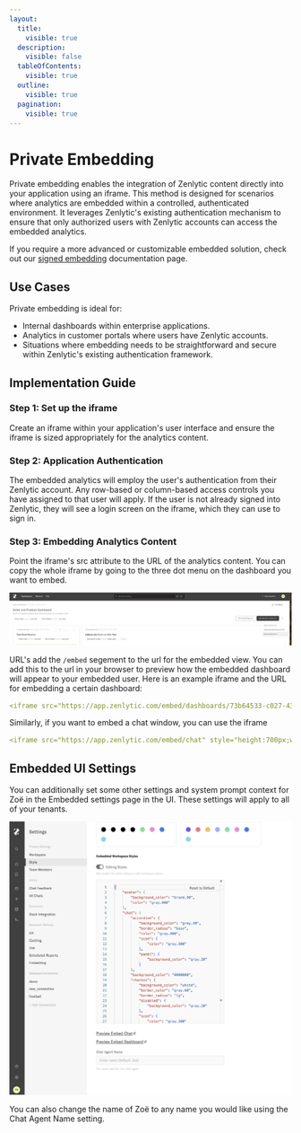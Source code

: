 ```yaml
---
layout:
  title:
    visible: true
  description:
    visible: false
  tableOfContents:
    visible: true
  outline:
    visible: true
  pagination:
    visible: true
---
```


# Private Embedding

Private embedding enables the integration of Zenlytic content directly into your application using an iframe. This method is designed for scenarios where analytics are embedded within a controlled, authenticated environment. It leverages Zenlytic's existing authentication mechanism to ensure that only authorized users with Zenlytic accounts can access the embedded analytics.

If you require a more advanced or customizable embedded solution, check out our [signed embedding](signed_embedding.md) documentation page.

## **Use Cases**

Private embedding is ideal for:

* Internal dashboards within enterprise applications.
* Analytics in customer portals where users have Zenlytic accounts.
* Situations where embedding needs to be straightforward and secure within Zenlytic's existing authentication framework.

## **Implementation Guide**

### Step 1: Set up the iframe

Create an iframe within your application's user interface and ensure the iframe is sized appropriately for the analytics content.

### Step 2: Application Authentication

The embedded analytics will employ the user's authentication from their Zenlytic account. Any row-based or column-based access controls you have assigned to that user will apply. If the user is not already signed into Zenlytic, they will see a login screen on the iframe, which they can use to sign in.

### Step 3: Embedding Analytics Content

Point the iframe's src attribute to the URL of the analytics content. You can copy the whole iframe by going to the three dot menu on the dashboard you want to embed.

![embed-content-menu](../assets/4_embedding/embed-dashboard-menu.png)

URL's add the `/embed` segement to the url for the embedded view. You can add this to the url in your browser to preview how the embedded dashboard will appear to your embedded user. Here is an example iframe and the URL for embedding a certain dashboard:

```yaml
<iframe src="https://app.zenlytic.com/embed/dashboards/73b64533-c027-43b8-b8a8-606345212343" style="height:700px;width:100%;border:none;" title="Dashboard" description="Zenlytic Dashboard"></iframe>
```

Similarly, if you want to embed a chat window, you can use the iframe

```yaml
<iframe src="https://app.zenlytic.com/embed/chat" style="height:700px;width:100%;border:none;" title="Data Chat" description="Zenlytic Chat"></iframe>
```

## Embedded UI Settings

You can additionally set some other settings and system prompt context for Zoë in the Embedded settings page in the UI. These settings will apply to all of your tenants.

![embedded-ui-settings](../assets/4_embedding/embedded-ui-settings.png)

You can also change the name of Zoë to any name you would like using the Chat Agent Name setting.
